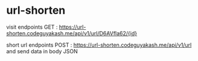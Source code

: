 # url-shorten

visit endpoints GET : https://url-shorten.codeguyakash.me/api/v1/url/D6AVfla62/{id}

short url endpoints POST : https://url-shorten.codeguyakash.me/api/v1/url and send data in body JSON

